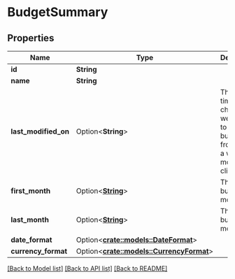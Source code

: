 # BudgetSummary

## Properties

Name | Type | Description | Notes
------------ | ------------- | ------------- | -------------
**id** | **String** |  | 
**name** | **String** |  | 
**last_modified_on** | Option<**String**> | The last time any changes were made to the budget from either a web or mobile client | [optional]
**first_month** | Option<[**String**](string.md)> | The earliest budget month | [optional]
**last_month** | Option<[**String**](string.md)> | The latest budget month | [optional]
**date_format** | Option<[**crate::models::DateFormat**](DateFormat.md)> |  | [optional]
**currency_format** | Option<[**crate::models::CurrencyFormat**](CurrencyFormat.md)> |  | [optional]

[[Back to Model list]](../README.md#documentation-for-models) [[Back to API list]](../README.md#documentation-for-api-endpoints) [[Back to README]](../README.md)


